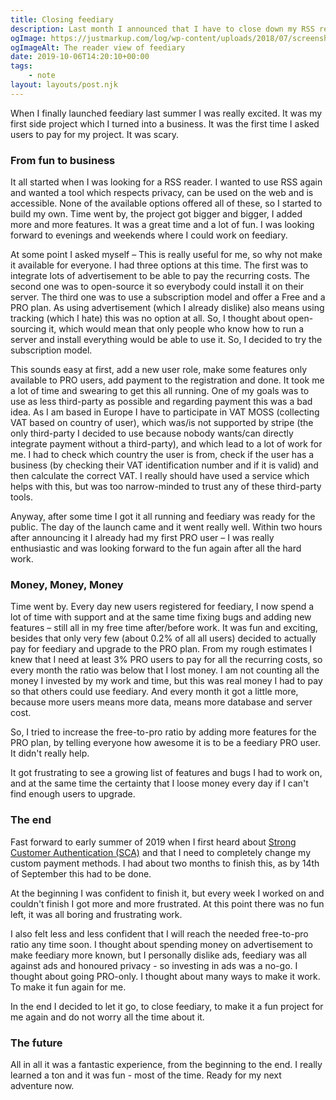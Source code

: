 ```yaml
---
title: Closing feediary
description: Last month I announced that I have to close down my RSS reader feediary soon. Here is my personal view about the reasons behind it.
ogImage: https://justmarkup.com/log/wp-content/uploads/2018/07/screenshot_reader.png
ogImageAlt: The reader view of feediary
date: 2019-10-06T14:20:10+00:00
tags:
    - note
layout: layouts/post.njk
---
```


When I finally launched feediary last summer I was really excited. It was my first side project which I turned into a business. It was the first time I asked users to pay for my project. It was scary. 

### From fun to business

It all started when I was looking for a RSS reader. I wanted to use RSS again and wanted a tool which respects privacy, can be used on the web and is accessible. None of the available options offered all of these, so I started to build my own. Time went by, the project got bigger and bigger, I added more and more features. It was a great time and a lot of fun. I was looking forward to evenings and weekends where I could work on feediary. 

At some point I asked myself – This is really useful for me, so why not make it available for everyone. I had three options at this time. The first was to integrate lots of advertisement to be able to pay the recurring costs. The second one was to open-source it so everybody could install it on their server. The third one was to use a subscription model and offer a Free and a PRO plan. As using advertisement (which I already dislike) also means using tracking (which I hate) this was no option at all. So, I thought about open-sourcing it, which would mean that only people who know how to run a server and install everything would be able to use it. So, I decided to try the subscription model.

This sounds easy at first, add a new user role, make some features only available to PRO users, add payment to the registration and done. It took me a lot of time and swearing to get this all running. One of my goals was to use as less third-party as possible and regarding payment this was a bad idea. As I am based in Europe I have to participate in VAT MOSS (collecting VAT based on country of user), which was/is not supported by stripe (the only third-party I decided to use because nobody wants/can directly integrate payment without a third-party), and which lead to a lot of work for me. I had to check which country the user is from, check if the user has a business (by checking their VAT identification number and if it is valid) and then calculate the correct VAT. I really should have used a service which helps with this, but was too narrow-minded to trust any of these third-party tools.

Anyway, after some time I got it all running and feediary was ready for the public. The day of the launch came and it went really well. Within two hours after announcing it I already had my first PRO user – I was really enthusiastic and was looking forward to the fun again after all the hard work.

### Money, Money, Money

Time went by. Every day new users registered for feediary, I now spend a lot of time with support and at the same time fixing bugs and adding new features – still all in my free time after/before work. It was fun and exciting, besides that only very few (about 0.2% of all all users) decided to actually pay for feediary and upgrade to the PRO plan. From my rough estimates I knew that I need at least 3% PRO users to pay for all the recurring costs, so every month the ratio was below that I lost money. I am not counting all the money I invested by my work and time, but this was real money I had to pay so that others could use feediary. And every month it got a little more, because more users means more data, means more database and server cost.

So, I tried to increase the free-to-pro ratio by adding more features for the PRO plan, by telling everyone how awesome it is to be a feediary PRO user. It didn't really help.

It got frustrating to see a growing list of features and bugs I had to work on, and at the same time the certainty that I loose money every day if I can't find enough users to upgrade.

### The end

Fast forward to early summer of 2019 when I first heard about <a href="https://stripe.com/de/guides/strong-customer-authentication">Strong Customer Authentication (SCA)</a> and that I need to completely change my custom payment methods. I had about two months to finish this, as by 14th of September this had to be done.

At the beginning I was confident to finish it, but every week I worked on and couldn't finish I got more and more frustrated. At this point there was no fun left, it was all boring and frustrating work.

I also felt less and less confident that I will reach the needed free-to-pro ratio any time soon. I thought about spending money on advertisement to make feediary more known, but I personally dislike ads, feediary was all against ads and honoured privacy - so investing in ads was a no-go. I thought about going PRO-only. I thought about many ways to make it work. To make it fun again for me.

In the end I decided to let it go, to close feediary, to make it a fun project for me again and do not worry all the time about it.

### The future

All in all it was a fantastic experience, from the beginning to the end. I really learned a ton and it was fun - most of the time. Ready for my next adventure now.
